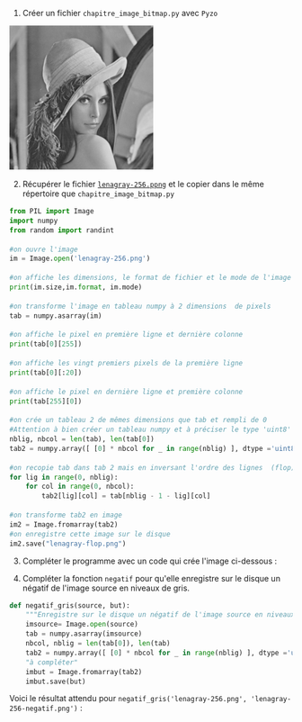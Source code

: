 1. Créer un fichier `chapitre_image_bitmap.py`  avec  `Pyzo`

![Lena](./lenagray-256.png)

2. Récupérer le fichier [`lenagray-256.ppng`](./lenagray-256.png) et le copier dans le même répertoire que `chapitre_image_bitmap.py`

~~~python
from PIL import Image
import numpy
from random import randint

#on ouvre l'image
im = Image.open('lenagray-256.png')

#on affiche les dimensions, le format de fichier et le mode de l'image (binaire, niveaux de gris (L), RGB)
print(im.size,im.format, im.mode)

#on transforme l'image en tableau numpy à 2 dimensions  de pixels    
tab = numpy.asarray(im)

#on affiche le pixel en première ligne et dernière colonne
print(tab[0][255])

#on affiche les vingt premiers pixels de la première ligne
print(tab[0][:20])

#on affiche le pixel en dernière ligne et première colonne
print(tab[255][0])

#on crée un tableau 2 de mêmes dimensions que tab et rempli de 0
#Attention à bien créer un tableau numpy et à préciser le type 'uint8' qui correspond à un octer par pixel
nblig, nbcol = len(tab), len(tab[0])
tab2 = numpy.array([ [0] * nbcol for _ in range(nblig) ], dtype ='uint8')

#on recopie tab dans tab 2 mais en inversant l'ordre des lignes  (flop)
for lig in range(0, nblig):
    for col in range(0, nbcol):
        tab2[lig][col] = tab[nblig - 1 - lig][col]
        
#on transforme tab2 en image
im2 = Image.fromarray(tab2)
#on enregistre cette image sur le disque
im2.save("lenagray-flop.png")
~~~

3. Compléter le programme avec un code qui crée l'image ci-dessous :


4. Compléter la fonction `negatif` pour qu'elle enregistre sur le disque un négatif de l'image source en niveaux de gris.

~~~python
def negatif_gris(source, but):
    """Enregistre sur le disque un négatif de l'image source en niveaux de gris"""
    imsource= Image.open(source)
    tab = numpy.asarray(imsource)
    nbcol, nblig = len(tab[0]), len(tab)
    tab2 = numpy.array([ [0] * nbcol for _ in range(nblig) ], dtype ='uint8')    
    "à compléter"
    imbut = Image.fromarray(tab2)
    imbut.save(but)
~~~

Voici le résultat attendu pour `negatif_gris('lenagray-256.png', 'lenagray-256-negatif.png')` :


